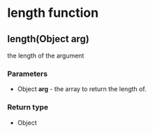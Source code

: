length function
===============
length(Object **arg**)
----------------------

the length of the argument

### Parameters

- Object **arg** - the array to return the length of.

### Return type

- Object



